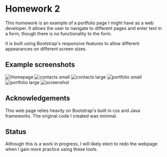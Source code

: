 # Homework 2

This homework is an example of a portfolio page I might have as a web developer.  It allows the user to navigate to different pages and enter text in a form, though there is no functionality to the form.

It is built using Bootstrap's responsive features to allow different appearances on different screen sizes.

## Example screenshots

![Homepage](/assets/images/homepage.png)
![contacts small](/assets/images/contact-sm.png)
![contacts large](/assets/images/contact-lg.png)
![portfolio small](/assets/images/portfolio-sm.png)
![portfolio large](/assets/images/portfolio-lg.png)
![screenshot](/assets/images/screenshot3.png)

## Acknowledgements

This web page relies heavily on Bootstrap's built in css and Java frameworks.  The original code I created was minimal.


## Status

Although this is a work in progress, I will likely elect to redo the webpage when I gain more practice using these tools.